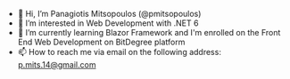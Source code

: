 - 👋 Hi, I’m Panagiotis Mitsopoulos (@pmitsopoulos)
- 👀 I’m interested in Web Development with .NET 6
- 🌱 I’m currently learning Blazor Framework and I'm enrolled on the Front End Web Development on BitDegree platform
- 📫 How to reach me via email on the following address: p.mits.14@gmail.com

<!---
pmitsopoulos/pmitsopoulos is a ✨ special ✨ repository because its `README.md` (this file) appears on your GitHub profile.
You can click the Preview link to take a look at your changes.
--->
